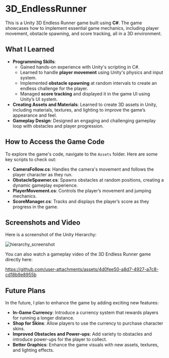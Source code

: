 # 3D_EndlessRunner

This is a Unity 3D Endless Runner game built using **C#**. The game showcases how to implement essential game mechanics, including player movement, obstacle spawning, and score tracking, all in a 3D environment.

## What I Learned

- **Programming Skills**:
  - Gained hands-on experience with Unity's scripting in C#.
  - Learned to handle **player movement** using Unity's physics and input system.
  - Implemented **obstacle spawning** at random intervals to create an endless challenge for the player.
  - Managed **score tracking** and displayed it in the game UI using Unity’s UI system.
- **Creating Assets and Materials**: Learned to create 3D assets in Unity, including materials, textures, and lighting to improve the game’s appearance and feel.
- **Gameplay Design**: Designed an engaging and challenging gameplay loop with obstacles and player progression.

## How to Access the Game Code

To explore the game's code, navigate to the `Assets` folder. Here are some key scripts to check out:

- **CameraFollow.cs**: Handles the camera's movement and follows the player character as they run.
- **ObstacleSpawner.cs**: Spawns obstacles at random positions, creating a dynamic gameplay experience.
- **PlayerMovement.cs**: Controls the player’s movement and jumping mechanics.
- **ScoreManager.cs**: Tracks and displays the player’s score as they progress in the game.

## Screenshots and Video

Here is a screenshot of the Unity Hierarchy:

![hierarchy_screenshot](https://github.com/user-attachments/assets/a8d9ed0a-681c-4832-81ae-0db6fb4fc3eb)

You can also watch a gameplay video of the 3D Endless Runner game directly here:

https://github.com/user-attachments/assets/4d0fee50-a8d7-4927-a7c8-cd18b9e8955b


## Future Plans

In the future, I plan to enhance the game by adding exciting new features:

- **In-Game Currency**: Introduce a currency system that rewards players for running a longer distance.
- **Shop for Skins**: Allow players to use the currency to purchase character skins.
- **Improved Obstacles and Power-ups**: Add variety to obstacles and introduce power-ups for the player to collect.
- **Better Graphics**: Enhance the game visuals with new assets, textures, and lighting effects.

